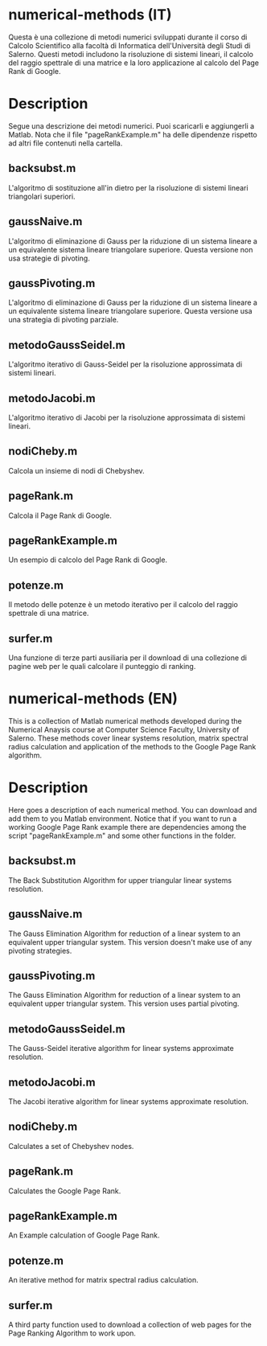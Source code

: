 # numerical-methods (IT)
Questa è una collezione di metodi numerici sviluppati durante il corso di Calcolo Scientifico alla facoltà di Informatica dell'Università degli Studi di Salerno. Questi metodi includono la risoluzione di sistemi lineari, il calcolo del raggio spettrale di una matrice e la loro applicazione al calcolo del Page Rank di Google.

# Description
Segue una descrizione dei metodi numerici. Puoi scaricarli e aggiungerli a Matlab. Nota che il file "pageRankExample.m" ha delle dipendenze rispetto ad altri file contenuti nella cartella.

## backsubst.m
L'algoritmo di sostituzione all'in dietro per la risoluzione di sistemi lineari triangolari superiori.
## gaussNaive.m
L'algoritmo di eliminazione di Gauss per la riduzione di un sistema lineare a un equivalente sistema lineare triangolare superiore. Questa versione non usa strategie di pivoting.
## gaussPivoting.m
L'algoritmo di eliminazione di Gauss per la riduzione di un sistema lineare a un equivalente sistema lineare triangolare superiore. Questa versione usa una strategia di pivoting parziale.
## metodoGaussSeidel.m
L'algoritmo iterativo di Gauss-Seidel per la risoluzione approssimata di sistemi lineari.
## metodoJacobi.m
L'algoritmo iterativo di Jacobi per la risoluzione approssimata di sistemi lineari.
## nodiCheby.m
Calcola un insieme di nodi di Chebyshev.
## pageRank.m
Calcola il Page Rank di Google.
## pageRankExample.m
Un esempio di calcolo del Page Rank di Google.
## potenze.m
Il metodo delle potenze è un metodo iterativo per il calcolo del raggio spettrale di una matrice.
## surfer.m
Una funzione di terze parti ausiliaria per il download di una collezione di pagine web per le quali calcolare il punteggio di ranking.

# numerical-methods (EN)
This is a collection of Matlab numerical methods developed during the Numerical Anaysis course at Computer Science Faculty, University of Salerno. These methods cover linear systems resolution, matrix spectral radius calculation and application of the methods to the Google Page Rank algorithm.

# Description
Here goes a description of each numerical method. You can download and add them to you Matlab environment. Notice that if you want to run a working Google Page Rank example there are dependencies among the script "pageRankExample.m" and some other functions in the folder.

## backsubst.m
The Back Substitution Algorithm for upper triangular linear systems resolution.
## gaussNaive.m
The Gauss Elimination Algorithm for reduction of a linear system to an equivalent upper triangular system. This version doesn't make use of any pivoting strategies.
## gaussPivoting.m
The Gauss Elimination Algorithm for reduction of a linear system to an equivalent upper triangular system. This version uses partial pivoting.
## metodoGaussSeidel.m
The Gauss-Seidel iterative algorithm for linear systems approximate resolution.
## metodoJacobi.m
The Jacobi iterative algorithm for linear systems approximate resolution.
## nodiCheby.m
Calculates a set of Chebyshev nodes.
## pageRank.m
Calculates the Google Page Rank.
## pageRankExample.m
An Example calculation of Google Page Rank.
## potenze.m
An iterative method for matrix spectral radius calculation.
## surfer.m
A third party function used to download a collection of web pages for the Page Ranking Algorithm to work upon.
